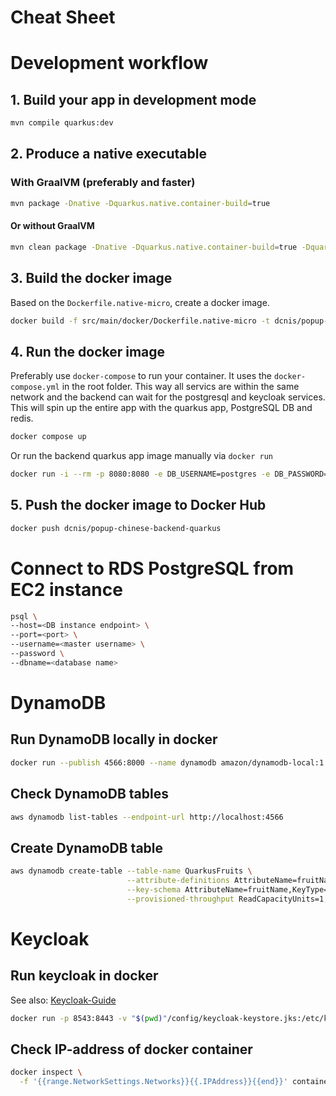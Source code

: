 # Cheat Sheet

# Development workflow

## 1. Build your app in development mode

```bash
mvn compile quarkus:dev
```

## 2. Produce a native executable
### With GraalVM (preferably and faster)
```bash
mvn package -Dnative -Dquarkus.native.container-build=true
```

#### Or without GraalVM
```bash
mvn clean package -Dnative -Dquarkus.native.container-build=true -Dquarkus.container-image.build=true -Dquarkus.profile=prod
```



## 3. Build the docker image
Based on the `Dockerfile.native-micro`, create a docker image.
    
```bash
docker build -f src/main/docker/Dockerfile.native-micro -t dcnis/popup-chinese-backend-quarkus .
```

## 4. Run the docker image
Preferably use `docker-compose` to run your container. It uses the `docker-compose.yml` in the root folder.
This way all servics are within the same network and the backend can wait for the postgresql and keycloak services.
This will spin up the entire app with the quarkus app, PostgreSQL DB and redis.
```bash
docker compose up
```
Or run the backend quarkus app image manually via `docker run`
```bash
docker run -i --rm -p 8080:8080 -e DB_USERNAME=postgres -e DB_PASSWORD=postgres -e DB_URI=jdbc:postgresql://172.17.0.2:5432/postgres dcnis/popup-chinese-backend-quarkus
```

## 5. Push the docker image to Docker Hub

```bash
docker push dcnis/popup-chinese-backend-quarkus
```

# Connect to RDS PostgreSQL from EC2 instance

```bash
psql \
--host=<DB instance endpoint> \
--port=<port> \
--username=<master username> \
--password \
--dbname=<database name> 
```

# DynamoDB

## Run DynamoDB locally in docker
```bash
docker run --publish 4566:8000 --name dynamodb amazon/dynamodb-local:1.22.0 -jar DynamoDBLocal.jar -inMemory -sharedDb
```

## Check DynamoDB tables
```bash
aws dynamodb list-tables --endpoint-url http://localhost:4566
```

## Create DynamoDB table
```bash
aws dynamodb create-table --table-name QuarkusFruits \
                          --attribute-definitions AttributeName=fruitName,AttributeType=S \
                          --key-schema AttributeName=fruitName,KeyType=HASH \
                          --provisioned-throughput ReadCapacityUnits=1,WriteCapacityUnits=1
```

# Keycloak

## Run keycloak in docker
See also: [Keycloak-Guide](https://www.keycloak.org/getting-started/getting-started-docker)
```bash
docker run -p 8543:8443 -v "$(pwd)"/config/keycloak-keystore.jks:/etc/keycloak-keystore.jks --name keycloak -e KEYCLOAK_ADMIN=admin -e KEYCLOAK_ADMIN_PASSWORD=admin quay.io/keycloak/keycloak:22.0.5 start --hostname-strict=false --https-key-store-file=/etc/keycloak-keystore.jks
```

## Check IP-address of docker container
```bash
docker inspect \
  -f '{{range.NetworkSettings.Networks}}{{.IPAddress}}{{end}}' container_name_or_id
```
